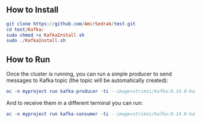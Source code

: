 ## How to Install

```elm
git clone https://github.com/AmirSedrak/test.git
cd test/Kafka/
sudo chmod +x KafkaInstall.sh
sudo ./KafkaInstall.sh
```

## How to Run

Once the cluster is running, you can run a simple producer to send messages to Kafka topic (the topic will be automatically created):

```elm
oc -n myproject run kafka-producer -ti --image=strimzi/kafka:0.14.0-kafka-2.3.0 --rm=true --restart=Never -- bin/kafka-console-producer.sh --broker-list my-cluster-kafka-bootstrap:9092 --topic my-topic

```


And to receive them in a different terminal you can run:

```elm
oc -n myproject run kafka-consumer -ti --image=strimzi/kafka:0.14.0-kafka-2.3.0 --rm=true --restart=Never -- bin/kafka-console-consumer.sh --bootstrap-server my-cluster-kafka-bootstrap:9092 --topic my-topic --from-beginning

```
